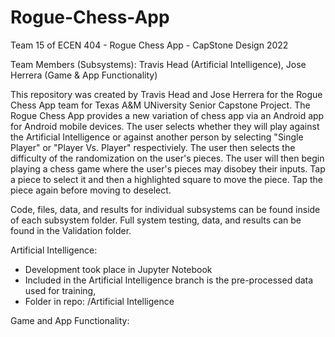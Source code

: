 # Rogue-Chess-App
Team 15 of ECEN 404 - Rogue Chess App - CapStone Design 2022

Team Members (Subsystems):
Travis Head (Artificial Intelligence), Jose Herrera (Game & App Functionality)

This repository was created by Travis Head and Jose Herrera for the Rogue Chess App team for Texas A&M UNiversity Senior Capstone Project. The Rogue Chess App provides a new variation of chess app via an Android app for Android mobile devices. The user selects whether they will play against the Artificial Intelligence or against another person by selecting "Single Player" or "Player Vs. Player" respectiviely. The user then selects the difficulty of the randomization on the user's pieces. The user will then begin playing a chess game where the user's pieces may disobey their inputs. Tap a piece to select it and then a highlighted square to move the piece. Tap the piece again before moving to deselect.

Code, files, data, and results for individual subsystems can be found inside of each subsystem folder. Full system testing, data, and results can be found in the Validation folder.

Artificial Intelligence:
 - Development took place in Jupyter Notebook
 - Included in the Artificial Intelligence branch is the pre-processed data used for training, 
 - Folder in repo: /Artificial Intelligence

Game and App Functionality:

